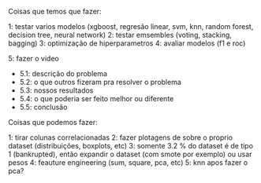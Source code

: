Coisas que temos que fazer:

1: testar varios modelos (xgboost, regresão linear, svm, knn, random forest, decision tree, neural network)
2: testar emsembles (voting, stacking, bagging)
3: optimização de hiperparametros
4: avaliar modelos (f1 e roc)

5: fazer o video
- 5.1: descrição do problema
- 5.2: o que outros fizeram pra resolver o problema
- 5.3: nossos resultados
- 5.4: o que poderia ser feito melhor ou diferente
- 5.5: conclusão



Coisas que podemos fazer:

1: tirar colunas correlacionadas
2: fazer plotagens de sobre o proprio dataset (distribuições, boxplots, etc)
3: somente 3.2 % do dataset é de tipo 1 (bankrupted), então expandir o dataset (com smote por exemplo) ou usar pesos
4: feauture engineering (sum, square, pca, etc)
5: knn apos fazer o pca?
